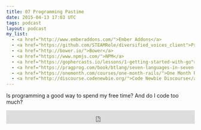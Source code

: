 ```yaml
---
title: 07 Programming Pastime
date: 2015-04-13 17:03 UTC
tags: podcast
layout: podcast
my_list: 
  - <a href="http://www.emberaddons.com/">Ember Addons</a>
  - <a href="https://github.com/STEAMRole/diversified_voices_client">Project Diversified Repo</a>
  - <a href="http://bower.io/">Bower</a>
  - <a href="https://www.npmjs.com/">NPM</a>
  - <a href="https://gophercasts.io/lessons/1-getting-started-with-go">Getting Started With Go</a>
  - <a href="https://pragprog.com/book/btlang/seven-languages-in-seven-weeks">7 Languages in 7 weeks</a>
  - <a href="https://onemonth.com/courses/one-month-rails/">One Month Rails</a>
  - <a href="http://discourse.codenewbie.org/">Code Newbie Discourse</a>
---
```


Is programming a good way to spend my free time? And do I code too much?

<iframe frameborder='0' height='36px' scrolling='no' seamless src='https://simplecast.fm/e/9960?style=light' width='100%'></iframe>
